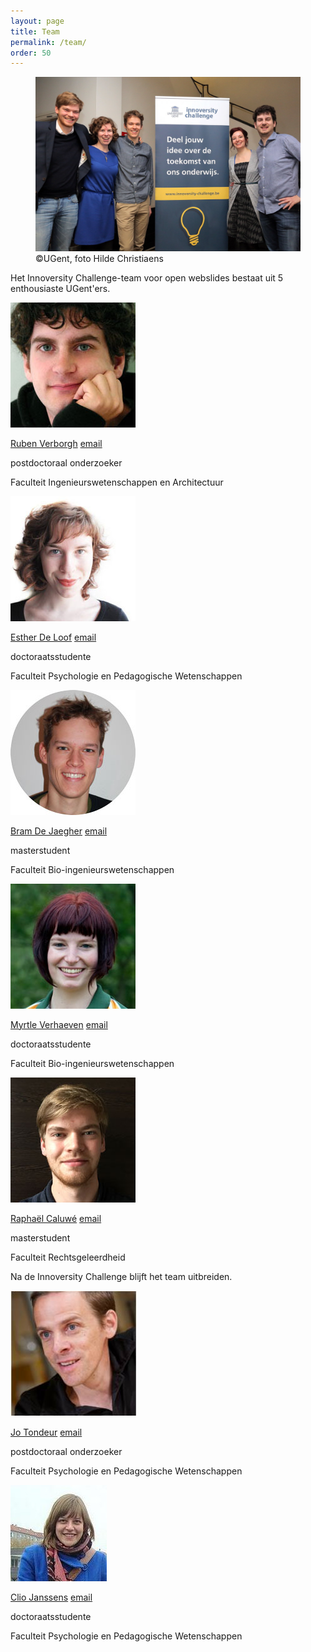 ```yaml
---
layout: page
title: Team
permalink: /team/
order: 50
---
```


<figure>
  <img src="/images/GroupPhotoFinalPitch1.jpg" alt="">
  <figcaption>
    ©UGent, foto Hilde Christiaens
  </figcaption>
</figure>

Het Innoversity Challenge-team voor open webslides
bestaat uit 5 enthousiaste UGent'ers.

<div class="person">
  <img src="/images/ruben.jpg">
  <p class="name">
    <a href="http://ruben.verborgh.org/">Ruben Verborgh</a>
    <a href="mailto:ruben.verborgh@ugent.be" class="email">email</a>
  </p>
  <p class="job">postdoctoraal onderzoeker</p>
  <p class="faculty">Faculteit Ingenieurswetenschappen en Architectuur</p>
</div>
<div class="person">
  <img src="/images/esther.jpg">
  <p class="name">
    <a href="https://www.researchgate.net/profile/Esther_De_Loof">Esther De Loof</a>
    <a href="mailto:esther.deloof@ugent.be" class="email">email</a>
  </p>
  <p class="job">doctoraatsstudente</p>
  <p class="faculty">Faculteit Psychologie en Pedagogische Wetenschappen</p>
</div>
<div class="person">
  <img src="/images/bram.jpg">
  <p class="name">
    <a href="https://www.researchgate.net/profile/Bram_De_Jaegher">Bram De Jaegher</a>
    <a href="mailto:bram.dejaegher@ugent.be" class="email">email</a>
  </p>
  <p class="job">masterstudent</p>
  <p class="faculty">Faculteit Bio-ingenieurswetenschappen</p>
</div>
<div class="person">
  <img src="/images/myrtle.jpg">
  <p class="name">
    <a href="https://www.linkedin.com/in/myrtle-verhaeven-a590b487">Myrtle Verhaeven</a>
    <a href="mailto:myrtle.verhaeven@ugent.be" class="email">email</a>
  </p>
  <p class="job">doctoraatsstudente</p>
  <p class="faculty">Faculteit Bio-ingenieurswetenschappen</p>
</div>
<div class="person">
  <img src="/images/raphael.jpg">
  <p class="name">
    <a href="#">Raphaël Caluwé</a>
    <a href="mailto:raphael.caluwe@ugent.be" class="email">email</a>
  </p>
  <p class="job">masterstudent</p>
  <p class="faculty">Faculteit Rechtsgeleerdheid</p>
</div>


Na de Innoversity Challenge blijft het team uitbreiden.

<div class="person">
  <img src="/images/Jo.jpg">
  <p class="name">
    <a href="https://www.linkedin.com/in/jotondeur">Jo Tondeur</a>
    <a href="mailto:Jo.Tondeur@ugent.be" class="email">email</a>
  </p>
  <p class="job">postdoctoraal onderzoeker</p>
  <p class="faculty">Faculteit Psychologie en Pedagogische Wetenschappen</p>
</div>
<div class="person">
  <img src="/images/ClioJanssens.jpg">
  <p class="name">
    <a href="https://www.linkedin.com/in/clio-janssens-399b716b">Clio Janssens</a>
    <a href="mailto:Clio.Janssens@ugent.be" class="email">email</a>
  </p>
  <p class="job">doctoraatsstudente</p>
  <p class="faculty">Faculteit Psychologie en Pedagogische Wetenschappen</p>
</div>